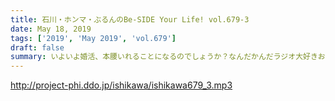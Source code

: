 ```yaml
---
title: 石川・ホンマ・ぶるんのBe-SIDE Your Life! vol.679-3
date: May 18, 2019
tags: ['2019', 'May 2019', 'vol.679']
draft: false
summary: いよいよ婚活、本腰いれることになるのでしょうか？なんだかんだラジオ大好きおじさんたちです。MIURA
---
```


http://project-phi.ddo.jp/ishikawa/ishikawa679_3.mp3